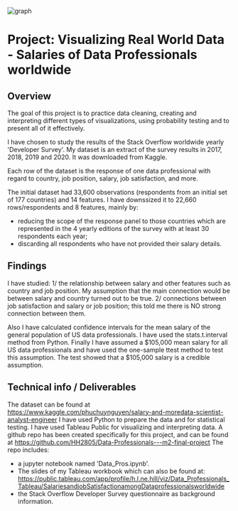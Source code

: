 ![graph](../graph.jpg)


# Project: Visualizing Real World Data - Salaries of Data Professionals worldwide

## Overview

The goal of this project is to practice data cleaning, creating and interpreting different types of visualizations, using probability testing and to present all of it effectively.

I have chosen to study the results of the Stack Overflow worldwide yearly 'Developer Survey'. My dataset is an extract of the survey results in 2017, 2018, 2019 and 2020. It was downloaded from Kaggle.

Each row of the dataset is the response of one data professional with regard to country, job position, salary, job satisfaction, and more.

The initial dataset had 33,600 observations (respondents from an initial set of 177 countries) and 14 features.
I have downssized it to 22,660 rows/respondents and 8 features, mainly by:
 - reducing the scope of the response panel to those countries which are represented in the 4 yearly editions of the survey with at least 30 respondents each year;
 - discarding all respondents who have not provided their salary details.

## Findings

I have studied:
1/ the relationship between salary and other features such as country and job position. My assumption that the main connection would be between salary and country turned out to be true. 
2/ connections between job satisfaction and salary or job position; this told me there is NO strong connection between them.

Also I have calculated confidence intervals for the mean salary of the general population of US data professionals. I have used the stats.t.interval method from Python.
Finally I have assumed a $105,000 mean salary for all US data professionals and have used the one-sample ttest method to test this assumption. The test showed that a $105,000 salary is a credible assumption.


## Technical info / Deliverables
The dataset can be found at https://www.kaggle.com/phuchuynguyen/salary-and-moredata-scientist-analyst-engineer
I have used Python to prepare the data and for statistical testing. I have used Tableau Public for visualizing and interpreting data.
A github repo has been created specifically for this project, and can be found at https://github.com/HH2805/Data-Professionals---m2-final-project 
The repo includes:
 - a jupyter notebook named 'Data_Pros.ipynb'.
 - The slides of my Tableau workbook which can also be found at: https://public.tableau.com/app/profile/h.l.ne.hill/viz/Data_Professionals_Tableau/SalariesandjobSatisfactionamongDataprofessionalsworldwide
 - the Stack Overflow Developer Survey questionnaire as background information.



